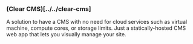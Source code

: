 ### (Clear CMS)[../../clear-cms]
A solution to have a CMS with no need for cloud services such as virtual machine, compute cores, or storage limits.
Just a statically-hosted CMS web app that lets you visually manage your site.
